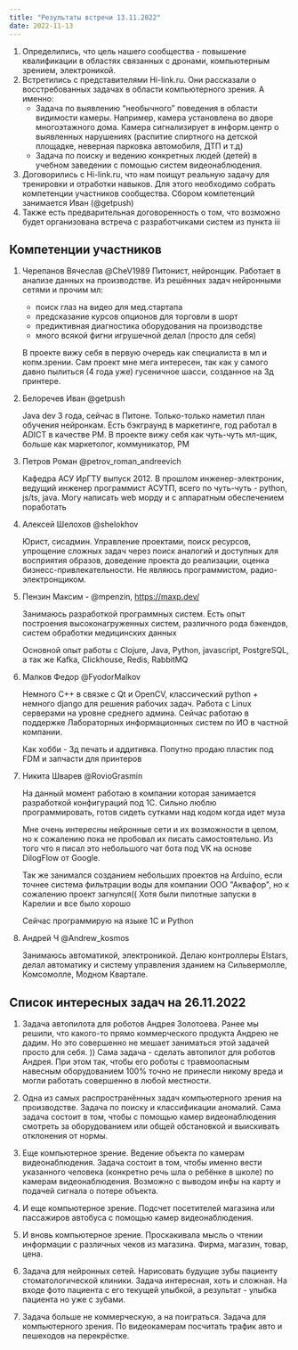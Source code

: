 ```yaml
---
title: "Результаты встречи 13.11.2022"
date: 2022-11-13
---
```


1. Определились, что цель нашего сообщества - повышение квалификации в областях связанных с дронами, компьютерным 
зрением, электроникой.
2. Встретились с представителями Hi-link.ru. Они рассказали о восстребованных задачах в области компьютерного зрения. А именно:
   - Задача по выявлению “необычного” поведения в области видимости камеры. Например, камера установлена во дворе 
   многоэтажного дома. Камера сигнализирует в информ.центр о выявленных нарушениях (распитие спиртного на детской площадке, неверная парковка автомобиля, ДТП и т.д)
   - Задача по поиску и ведению конкретных людей (детей) в учебном заведении с помощью систем видеонаблюдения.
5. Договорились с Hi-link.ru, что нам поищут реальную задачу для тренировки и отработки навыков. Для этого необходимо 
     собрать компетенции участников сообщества. Сбором компетенций занимается Иван (@getpush)
6. Также есть предварительная договоренность о том, что возможно будет организована встреча с разработчиками систем 
   из пункта iii

## Компетенции участников

1. Черепанов Вячеслав @CheV1989 Питонист, нейронщик. Работает в анализе данных на производстве. Из решённых задач нейронными сетями и прочим мл:
   - поиск глаз на видео для мед.стартапа 
   - предсказание курсов опционов для торговли в шорт
   - предиктивная диагностика оборудования на производстве
   - много всякой фигни игрушечной делал (просто для себя)

    В проекте вижу себя в первую очередь как специалиста в мл и копм.зрении. Сам проект мне мега интересен, так как у самого давно пылиться (4 года уже) гусеничное шасси, созданное на 3д принтере.


2. Белоречев Иван @getpush 
   
   Java dev 3 года, сейчас в Питоне. Только-только наметил план обучения нейронкам. Есть бэкграунд в маркетинге, год 
   работал в ADICT в качестве PM. В проекте вижу себя как чуть-чуть мл-щик, больше как маркетолог, коммуникатор, PM


3. Петров Роман @petrov_roman_andreevich 

    Кафедра АСУ ИрГТУ выпуск 2012. В прошлом инженер-электроник, ведущий инженер программист АСУТП, всего по чуть-чуть - python, js/ts, java. Могу написать web морду и с аппаратным обеспечением поработать


4. Алексей Шелохов @shelokhov

    Юрист, сисадмин. Управление проектами, поиск ресурсов, упрощение сложных задач через поиск аналогий и доступных для восприятия образов, доведение проекта до реализации, оценка бизнесс-привлекательности. Не являюсь программистом, радио-электронщиком.


5. Пензин Максим - @mpenzin, https://maxp.dev/
    
    Занимаюсь разработкой программных систем. Есть опыт построения высоконагруженных систем, различного рода бэкендов, систем обработки медицинских данных

    Основной опыт работы с Clojure, Java, Python, javascript, PostgreSQL, а так же Kafka, Clickhouse, Redis, RabbitMQ


6. Малков Федор @FyodorMalkov

    Немного C++ в связке с Qt и OpenCV, классический python + немного django для решения рабочих задач. Работа с Linux серверами на уровне среднего админа. Сейчас работаю в поддержке Лабораторных информационных систем по ИО в частной компании. 

    Как хобби - 3д печать и аддитивка. Попутно продаю пластик под FDM и запчасти для принтеров


7. Никита Шварев @RovioGrasmin

    На данный момент работаю в компании которая занимается разработкой конфигураций под 1С. Сильно люблю программировать, готов сидеть сутками над кодом когда идет муза

    Мне очень интересны нейронные сети и их возможности в целом, но к сожалению пока не пробовал их писать самостоятельно. Из того что я писал это небольшого чат бота под VK на основе DilogFlow от Google.

    Так же занимался созданием небольших проектов на Arduino, если точнее система фильтрации воды для компании ООО "Аквафор", но к сожалению проект загнулся(( Хотя были пилотные запуски в Карелии и все было хорошо

    Сейчас программирую на языке 1С и Python


8. Андрей Ч @Andrew_kosmos

    Занимаюсь автоматикой, электроникой. Делаю контроллеры Elstars, делал автоматику и систему управления зданием на Сильвермолле, Комсомолле, Модном Квартале.

## Список интересных задач на 26.11.2022

1) Задача автопилота для роботов Андрея Золотоева. Ранее мы решили, что какого-то прямо коммерческого продукта Андрею не дадим. Но это совершенно не мешает заниматься этой задачей просто для себя. )) Сама задача - сделать автопилот для роботов Андрея. При этом так, чтобы его роботы с травмоопасным навесным оборудованием 100% точно не принесли никому вреда и могли работать совершенно в любой местности.

2) Одна из самых распространённых задач компьютерного зрения на производстве. Задача по поиску и классификации аномалий. Сама задача состоит в том, чтобы с помощью камер видеонаблюдения смотреть за оборудованием или общей обстановкой и выискивать отклонения от нормы.

3) Еще компьютерное зрение. Ведение объекта по камерам видеонаблюдения. Задача состоит в том, чтобы именно вести указанного человека (конкретно речь шла о ребёнке в школе) по камерам видеонаблюдения. Возможно с выводом инфы на карту и подачей сигнала о потере объекта.

4) И еще компьютерное зрение. Подсчет посетителей магазина или пассажиров автобуса с помощью камер видеонаблюдения. 

5)  И вновь компьютерное зрение. Проскакивала мысль о чтении информации с различных чеков из магазина. Фирма, магазин, товар, цена.

6) Задача для нейронных сетей. Нарисовать будущие зубы пациенту стоматологической клиники. Задача интересная, хоть и сложная. На входе фото пациента с его текущей улыбкой, а результат - улыбка пациента но уже с зубами.

7) Задача больше не коммерческую, а на поиграться. Задача для компьютерного зрения. По видеокамерам посчитать трафик авто и пешеходов на перекрёстке. 
